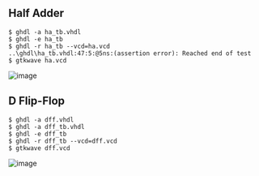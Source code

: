 ## Half Adder
```$ ghdl -a ha.vhdl
$ ghdl -a ha_tb.vhdl
$ ghdl -e ha_tb
$ ghdl -r ha_tb --vcd=ha.vcd
..\ghdl\ha_tb.vhdl:47:5:@5ns:(assertion error): Reached end of test
$ gtkwave ha.vcd
```
![image](https://user-images.githubusercontent.com/32028457/220701204-20725ae3-d01e-4330-9c4a-9d1bd24b5593.png)

## D Flip-Flop
```
$ ghdl -a dff.vhdl
$ ghdl -a dff_tb.vhdl
$ ghdl -e dff_tb
$ ghdl -r dff_tb --vcd=dff.vcd
$ gtkwave dff.vcd
```
![image](https://user-images.githubusercontent.com/32028457/220702601-d53f7a85-5192-48da-bbb2-8d7331f6b4f1.png)
